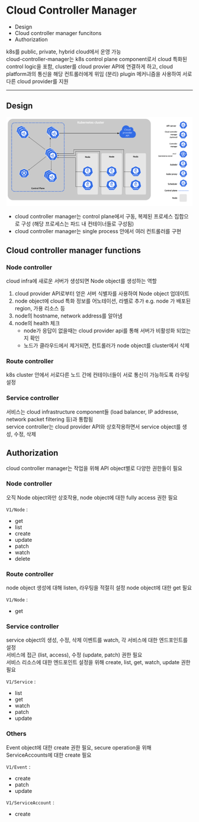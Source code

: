 # Cloud Controller Manager

- Design
- Cloud controller manager funcitons
- Authorization

k8s를 public, private, hybrid cloud에서 운영 가능  
cloud-controller-manager는 k8s control plane component로서 cloud 특화된 control logic을 포함, cluster를 cloud provier API에 연결하게
하고, cloud platform과의 통신을 해당 컨트롤러에게 위임 (분리)
plugin 메커니즘을 사용하여 서로 다른 cloud provider를 지원

---

## Design

![img_3.png](img_3.png)

- cloud controller manager는 control plane에서 구동, 복제된 프로세스 집합으로 구성 (해당 프로세스는 파드 내 컨테이너들로 구성됨)
- cloud controller manager는 single process 안에서 여러 컨트롤러를 구현

## Cloud controller manager functions

### Node controller

cloud infra에 새로운 서버가 생성되면 Node object를 생성하는 역할

1. cloud provider API로부터 얻은 서버 식별자를 사용하여 Node object 업데이트
2. node object에 cloud 특화 정보를 어노테이션, 라벨로 추가 e.g. node 가 배포된 region, 가용 리소스 등
3. node의 hostname, network address를 알아냄
4. node의 health 체크
    - node가 응답이 없을때는 cloud provider api를 통해 서버가 비활성화 되었는지 확인
    - 노드가 클라우드에서 제거되면, 컨트롤러가 node object를 cluster에서 삭제

### Route controller

k8s cluster 안에서 서로다른 노드 간에 컨테이너들이 서로 통신이 가능하도록 라우팅 설정

### Service controller

서비스는 cloud infrastructure component들 (load balancer, IP addresse, network packet filtering 등)과 통합됨  
service controller는 cloud provider API와 상호작용하면서 service object를 생성, 수정, 삭제

## Authorization

cloud controller manager는 작업을 위해 API object별로 다양한 권한들이 필요

### Node controller

오직 Node object와만 상호작용, node object에 대한 fully access 권한 필요

`V1/Node` :

- get
- list
- create
- update
- patch
- watch
- delete

### Route controller

node object 생성에 대해 listen, 라우팅을 적절히 설정 node object에 대한 get 필요

`V1/Node` :

- get

### Service controller

service object의 생성, 수정, 삭제 이벤트를 watch, 각 서비스에 대한 엔드포인트를 설정  
서비스에 접근 (list, access), 수정 (update, patch) 권한 필요  
서비스 리소스에 대한 엔드포인트 설정을 위해 create, list, get, watch, update 권한 필요

`V1/Service` :

- list
- get
- watch
- patch
- update

### Others

Event object에 대한 create 권한 필요, secure operation을 위해 ServiceAccounts에 대한 create 필요

`V1/Event` :

- create
- patch
- update

`V1/ServiceAccount` :

- create
